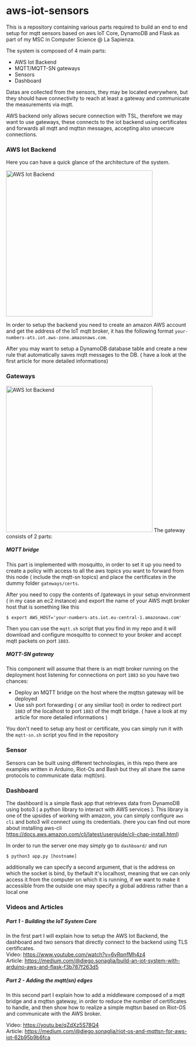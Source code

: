 # aws-iot-sensors
This is a repository containing various parts required to build an end to end setup for mqtt sensors based on aws IoT Core, DynamoDB and Flask as part of my MSC in Computer Science @ La Sapienza.

The system is composed of 4 main parts:
  - AWS Iot Backend
  - MQTT/MQTT-SN gateways
  - Sensors
  - Dashboard

Datas are collected from the sensors, they may be located everywhere, but they should have connectivity to reach at least a gateway and communicate the measurements via mqtt.

AWS backend only allows secure connection with TSL, therefore we may want to use gateways, these connects to the iot backend using certificates and forwards all mqtt and mqttsn messages, accepting also unsecure connections.

### AWS Iot Backend
Here you can have a quick glance of the architecture of the system.  

<img src="https://di3go-article-images.s3.eu-central-1.amazonaws.com/uPic/aws-iot-core.png" alt="AWS Iot Backend" height="400px">

In order to setup the backend you need to create an amazon AWS account and get the address of the IoT mqtt broker, it has the following format `your-numbers-ats.iot.aws-zone.amazonaws.com`.

After you may want to setup a DynamoDB database table and create a new rule that automatically saves mqtt messages to the DB. ( have a look at the first article for more detailed informations)



### Gateways
<img src="https://di3go-article-images.s3.eu-central-1.amazonaws.com/uPic/aws-iot-mqttsn.png" alt="AWS Iot Backend" height="400px">
The gateway consists of 2 parts:

##### MQTT bridge
This part is implemented with mosquitto, in order to set it up you need to create a policy with access to all the aws topics you want to forward from this node ( include the mqtt-sn topics) and place the certificates in the dummy folder `gateways/certs`.

After you need to copy the contents of /gateways in your setup environment ( in my case an ec2 instance) and export the name of your AWS mqtt broker host that is something like this
```
$ export AWS_HOST='your-numbers-ats.iot.eu-central-1.amazonaws.com'
```
Then you can use the `mqtt.sh` script that you find in my repo and it will download and configure mosquitto to connect to your broker and accept mqtt packets on port `1883`.

##### MQTT-SN gateway
This component will assume that there is an mqtt broker running on the deployment host listening for connections on port `1883` so you have two chances:
- Deploy an MQTT bridge on the host where the mqttsn gateway will be deployed
- Use ssh port forwarding ( or any similiar tool) in order to redirect port `1883` of the localhost to port `1883` of the mqtt bridge. ( have a look at my article for more detailed informations )

You don't need to setup any host or certificate, you can simply run it with the `mqtt-sn.sh` script you find in the repository

### Sensor 
Sensors can be built using different technologies, in this repo there are examples written in Arduino, Riot-Os and Bash but they all share the same protocols to communicate data: mqtt(sn).

### Dashboard
The dashboard is a simple flask app that retrieves data from DynamoDB using boto3 ( a python library to interact with AWS services ). This library is one of the upsides of working with amazon, you can simply configure `aws cli` and boto3 will connect using its credentials. (here you can find out more about installing  aws-cli https://docs.aws.amazon.com/cli/latest/userguide/cli-chap-install.html)

In order to run the server one may simply go to  `dashboard/` and run
```
$ python3 app.py [hostname] 
```
additionally we can specify a second argument, that is the address on which the socket is bind, by thefault it's localhost, meaning that we can only access it from the computer on which it is running, if we want to make it accessible from the outside one may specify a global address rather than a local one


### Videos and Articles
##### Part 1 - Building the IoT System Core
In the first part I will explain how to setup the AWS Iot Backend, the dashboard and two sensors that directly connect to the backend using TLS certificates.  
Video:  https://www.youtube.com/watch?v=6vRpnfMh4z4  
Article: https://medium.com/@diego.sonaglia/build-an-iot-system-with-arduino-aws-and-flask-f3b787f263d5   



##### Part 2 - Adding the mqtt(sn) edges
In this second part I explain how to  add a middleware composed of a mqtt bridge and a mqttsn gateway, in order to reduce the number of certificates to handle, and then show how to realize a simple mqttsn based on Riot-OS and communicate with the AWS broker. 

Video: https://youtu.be/qZdXz5S78Q4   
Article: https://medium.com/@diego.sonaglia/riot-os-and-mqttsn-for-aws-iot-62b95b9b6fca


